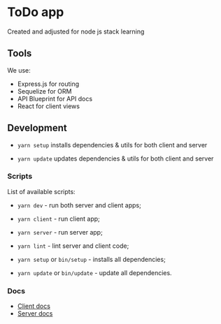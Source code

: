 # ToDo app

Created and adjusted for node js stack learning

## Tools

We use:

* Express.js for routing
* Sequelize for ORM
* API Blueprint for API docs
* React for client views

## Development

* `yarn setup` installs dependencies & utils for both client and server

* `yarn update` updates dependencies & utils for both client and server

### Scripts

List of available scripts:

* `yarn dev` - run both server and client apps;
* `yarn client` - run client app;
* `yarn server` - run server app;
* `yarn lint` - lint server and client code;

* `yarn setup` or `bin/setup` - installs all dependencies;
* `yarn update` or `bin/update` - update all dependencies.

### Docs

* [Client docs](client/README.md)
* [Server docs](server/README.md)
